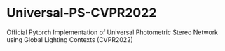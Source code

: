 # Universal-PS-CVPR2022
Official Pytorch Implementation of Universal Photometric Stereo Network using Global Lighting Contexts (CVPR2022)
